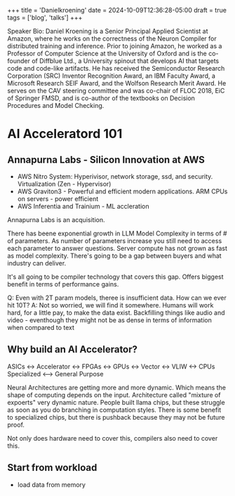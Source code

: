 +++
title = 'Danielkroening'
date = 2024-10-09T12:36:28-05:00
draft = true
tags = ['blog', 'talks']
+++

Speaker Bio: Daniel Kroening is a Senior Principal Applied Scientist at Amazon,
where he works on the correctness of the Neuron Compiler for distributed training
and inference. Prior to joining Amazon, he worked as a Professor of Computer Science
at the University of Oxford and is the co-founder of Diffblue Ltd., a University
spinout that develops AI that targets code and code-like artifacts. He has received
the Semiconductor Research Corporation (SRC) Inventor Recognition Award, an IBM Faculty
Award, a Microsoft Research SEIF Award, and the Wolfson Research Merit Award. He serves
on the CAV steering committee and was co-chair of FLOC 2018, EiC of Springer FMSD, and
is co-author of the textbooks on Decision Procedures and Model Checking.



# AI Acceleratord 101

## Annapurna Labs - Silicon Innovation at AWS
- AWS Nitro System: Hyperivisor, network storage, ssd, and security. Virtualization (Zen - Hypervisor) 
- AWS Graviton3 - Powerful and efficient modern applications. ARM CPUs on servers - power efficient
- AWS Inferentia and Trainium - ML accleration

Annapurna Labs is an acquisition.

There has beene exponential growth in LLM Model Complexity in terms of # of parameters. As number of parameters increase
you still need to access each parameter to answer questions. Server compute has not grown as fast as model complexity.
There's going to be a gap between buyers and what industry can deliver.

It's all going to be compiler technology that covers this gap. Offers biggest benefit in terms of performance gains.

Q: Even with 2T param models, theree is insufficient data. How can we ever hit 10T?
A: Not so worried, we will find it somewhere. Humans will work hard, for a little pay, to make the data exist. Backfilling
things like audio and video - eventhough they might not be as dense in terms of information when compared to text

## Why build an AI Accelerator?

ASICs <-> Accelerator <-> FPGAs <-> GPUs <-> Vector <-> VLIW <-> CPUs
Specialized <--> General Purpose

Neural Architectures are getting more and more dynamic. Which means the shape of computing depends on the input. Architecture
called "mixture of expoerts" very dynamic nature. People built llama chips, but these struggle as soon as you do branching
in computation styles. There is some benefit to specialized chips, but there is pushback because they may not be
future proof.

Not only does hardware need to cover this, compilers also need to cover this. 


## Start from workload
- load data from memory 

